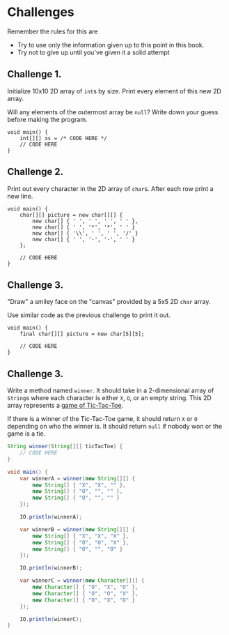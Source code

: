 # Challenges

Remember the rules for this are

- Try to use only the information given up to this point in this book.
- Try not to give up until you've given it a solid attempt




## Challenge 1.

Initialize 10x10 2D array of `int`s by size.
Print every element of this new 2D array.

Will any elements of the outermost array be `null`? 
Write down your guess before making the program.

```java,editable
void main() {
    int[][] xs = /* CODE HERE */
    // CODE HERE
}
```

## Challenge 2.

Print out every character in the 2D array of `char`s. After each
row print a new line.

```java,editable
void main() {
    char[][] picture = new char[][] {
        new char[] { ' ', ' ', ' ', ' ' },
        new char[] { ' ', '*', '*', ' ' }
        new char[] { '\\', ' ', ' ', '/' }
        new char[] { ' ', '-', '-', ' ' }
    };

    // CODE HERE
}
```

## Challenge 3.

"Draw" a smiley face on the "canvas" provided by a 5x5 2D `char` array.

Use similar code as the previous challenge to print it out.

```java,editable
void main() {
    final char[][] picture = new char[5][5];

    // CODE HERE
}
```



## Challenge 3.

Write a method named `winner`. It should take in a 2-dimensional
array of `String`s where each character is either `X`, `O`, or an empty string.
This 2D array represents a [game of Tic-Tac-Toe](https://en.wikipedia.org/wiki/Tic-tac-toe).

If there is a winner of the Tic-Tac-Toe game, it should return `X` or `O` depending on who the winner is.
It should return `null` if nobody won or the game is a tie.

```java
String winner(String[][] ticTacToe) {
    // CODE HERE
}

void main() {
    var winnerA = winner(new String[][] {
        new String[] { "X", "X", "" },
        new String[] { "O", "", "" },
        new String[] { "O", "", "" }
    });

    IO.println(winnerA);

    var winnerB = winner(new String[][] {
        new String[] { "X", "X", "X" },
        new String[] { "O", "O", "X" },
        new String[] { "O", "", "O" }
    });

    IO.println(winnerB);

    var winnerC = winner(new Character[][] {
        new Character[] { "O", "X", "O" },
        new Character[] { "O", "O", "X" },
        new Character[] { "O", "X", "O" }
    });

    IO.println(winnerC);
}
```


